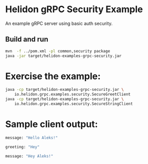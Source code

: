 # Helidon gRPC Security Example

An example gRPC server using basic auth security.

## Build and run

```bash
mvn  -f ../pom.xml -pl common,security package
java -jar target/helidon-examples-grpc-security.jar
```

# Exercise the example:
```bash
java -cp target/helidon-examples-grpc-security.jar \
    io.helidon.grpc.examples.security.SecureGreetClient
java -cp target/helidon-examples-grpc-security.jar \
    io.helidon.grpc.examples.security.SecureStringClient
```

# Sample client output:
```bash
message: "Hello Aleks!"

greeting: "Hey"

message: "Hey Aleks!"
```
